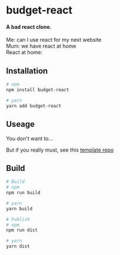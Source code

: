 # budget-react

#### A bad react clone.

Me: can I use react for my next website\
Mum: we have react at home\
React at home:

## Installation

```bash
# npm
npm install budget-react

# yarn
yarn add budget-react
```

## Useage

You don't want to...

But if you really must, see this [template repo](https://github.com/JoeMcCleery/budget-react-template)

## Build

```bash
# Build
# npm
npm run build

# yarn
yarn build

# Publish
# npm
npm run dist

# yarn
yarn dist
```
